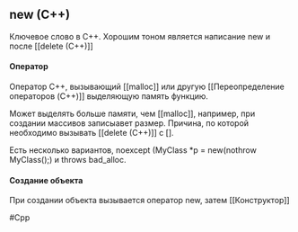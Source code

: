 ## new (C++)
Ключевое слово в C++.
Хорошим тоном является написание new и после [[delete (C++)]]

#### Оператор
Оператор C++, вызывающий [[malloc]] или другую [[Переопределение операторов (C++)]] выделяющую память функцию. 

Может выделять больше памяти, чем [[malloc]], например, при создании массивов записыавет размер. Причина, по которой необходимо вызывать [[delete (C++)]] с [].

Есть несколько вариантов, noexcept (MyClass \*p = new(nothrow MyClass();) и throws bad_alloc.

#### Создание объекта
При создании объекта вызывается оператор new, затем [[Конструктор]]



#Cpp 